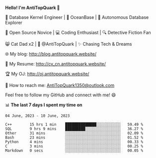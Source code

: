 
**Hello! I'm AntiTopQuark 👋**

🔧 Database Kernel Engineer | 🌊 OceanBase | 🤖 Autonomous Database Explorer

🌱 Open Source Novice | 💻 Coding Enthusiast | 🔍 Detective Fiction Fan

😸 Cat Dad x2 | 🎉 @AntiTopQuark | ✨ Chasing Tech & Dreams

🌐 My blog: http://blog.antitopquark.website/

📄 My Resume: http://cv_cn.antitopquark.website/

🏆 My OJ: http://oj.antitopquark.website/

📧 How to reach me: AntiTopQuark1350@outlook.com

Feel free to follow my GitHub and connect with me! 😄

📊 **The last 7 days I spent my time on** 

<!--START_SECTION:waka-->
```text
04 June, 2023 - 10 June, 2023

C++        15 hrs 1 min    ██████████████░░░░░░░░░░░   59.49 % 
SQL        9 hrs 9 mins    █████████░░░░░░░░░░░░░░░░   36.27 % 
Other      31 mins         ░░░░░░░░░░░░░░░░░░░░░░░░░   02.09 % 
Bash       23 mins         ░░░░░░░░░░░░░░░░░░░░░░░░░   01.52 % 
Python     4 mins          ░░░░░░░░░░░░░░░░░░░░░░░░░   00.33 % 
C          3 mins          ░░░░░░░░░░░░░░░░░░░░░░░░░   00.25 % 
Markdown   0 secs          ░░░░░░░░░░░░░░░░░░░░░░░░░   00.05 %
```
<!--END_SECTION:waka-->


